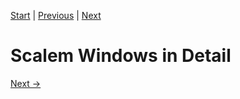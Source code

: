 [Start](../Index.md) | [Previous](Window-Overview.md) | [Next](../Index.md)

# Scalem Windows in Detail

[Next &rarr;](../Index.md)
